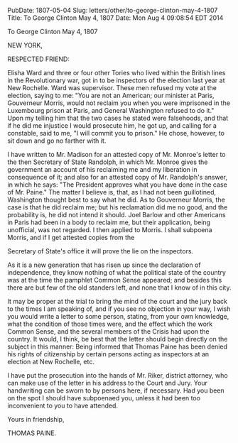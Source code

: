PubDate: 1807-05-04
Slug: letters/other/to-george-clinton-may-4-1807
Title: To George Clinton  May 4, 1807
Date: Mon Aug  4 09:08:54 EDT 2014

   To George Clinton  May 4, 1807

   NEW YORK,

   RESPECTED FRIEND:

   Elisha Ward and three or four other Tories who lived within the British
   lines in the Revolutionary war, got in to be inspectors of the election
   last year at New Rochelle. Ward was supervisor. These men refused my vote
   at the election, saying to me: "You are not an American; our minister at
   Paris, Gouverneur Morris, would not reclaim you when you were imprisoned
   in the Luxembourg prison at Paris, and General Washington refused to do
   it." Upon my telling him that the two cases he stated were falsehoods, and
   that if he did me injustice I would prosecute him, he got up, and calling
   for a constable, said to me, "I will commit you to prison." He chose,
   however, to sit down and go no farther with it.

   I have written to Mr. Madison for an attested copy of Mr. Monroe's letter
   to the then Secretary of State Randolph, in which Mr. Monroe gives the
   government an account of his reclaiming me and my liberation in
   consequence of it; and also for an attested copy of Mr. Randolph's answer,
   in which he says: "The President approves what you have done in the case
   of Mr. Paine." The matter I believe is, that, as I had not been
   guillotined, Washington thought best to say what he did. As to Gouverneur
   Morris, the case is that he did reclaim me; but his reclamation did me no
   good, and the probability is, he did not intend it should. Joel Barlow and
   other Americans in Paris had been in a body to reclaim me, but their
   application, being unofficial, was not regarded. I then applied to Morris.
   I shall subpoena Morris, and if I get attested copies from the

   Secretary of State's office it will prove the lie on the inspectors.

   As it is a new generation that has risen up since the declaration of
   independence, they know nothing of what the political state of the country
   was at the time the pamphlet Common Sense appeared; and besides this there
   are but few of the old standers left, and none that I know of in this
   city.

   It may be proper at the trial to bring the mind of the court and the jury
   back to the times I am speaking of, and if you see no objection in your
   way, I wish you would write a letter to some person, stating, from your
   own knowledge, what the condition of those times were, and the effect
   which the work Common Sense, and the several members of the Crisis had
   upon the country. It would, I think, be best that the letter should begin
   directly on the subject in this manner: Being informed that Thomas Paine
   has been denied his rights of citizenship by certain persons acting as
   inspectors at an election at New Rochelle, etc.

   I have put the prosecution into the hands of Mr. Riker, district attorney,
   who can make use of the letter in his address to the Court and Jury. Your
   handwriting can be sworn to by persons here, if necessary. Had you been on
   the spot I should have subpoenaed you, unless it had been too inconvenient
   to you to have attended.

   Yours in friendship,

   THOMAS PAINE.

    
